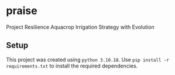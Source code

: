 # praise
Project Resilience Aquacrop Irrigation Strategy with Evolution

## Setup
This project was created using `python 3.10.18`.
Use `pip install -r requirements.txt` to install the required dependencies.